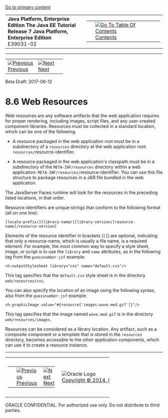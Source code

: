 [Go to primary content](#BEGIN)

<table>
<colgroup>
<col width="50%" />
<col width="50%" />
</colgroup>
<tbody>
<tr class="odd">
<td><strong>Java Platform, Enterprise Edition The Java EE Tutorial</strong><br />
<strong>Release 7 Java Platform, Enterprise Edition</strong><br />
E39031-02</td>
<td><table>
<tbody>
<tr class="odd">
<td> </td>
<td><a href="toc.htm"><img src="../../dcommon/gifs/toc.gif" alt="Go To Table Of Contents" /><br />
<span class="icon">Contents</span></a></td>
</tr>
</tbody>
</table></td>
</tr>
</tbody>
</table>

-----

<table>
<tbody>
<tr class="odd">
<td><a href="jsf-facelets005.htm"><img src="../../dcommon/gifs/leftnav.gif" alt="Previous" /><br />
<span class="icon">Previous</span></a> </td>
<td><a href="jsf-facelets007.htm"><img src="../../dcommon/gifs/rightnav.gif" alt="Next" /><br />
<span class="icon">Next</span></a></td>
<td> </td>
</tr>
</tbody>
</table>

Beta Draft: 2017-06-12

# 8.6 Web Resources

Web resources are any software artifacts that the web application
requires for proper rendering, including images, script files, and any
user-created component libraries. Resources must be collected in a
standard location, which can be one of the following.

  - A resource packaged in the web application root must be in a
    subdirectory of a `resources` directory at the web application root:
    `resources/`resource-identifier.

  - A resource packaged in the web application's classpath must be in a
    subdirectory of the `META-INF/resources` directory within a web
    application: `META-INF/resources/`resource-identifier. You can use
    this file structure to package resources in a JAR file bundled in
    the web application.

The JavaServer Faces runtime will look for the resources in the
preceding listed locations, in that order.

Resource identifiers are unique strings that conform to the following
format (all on one
line):

``` oac_no_warn
[locale-prefix/][library-name/][library-version/]resource-name[/resource-version]
```

Elements of the resource identifier in brackets (`[]`) are optional,
indicating that only a resource-name, which is usually a file name, is a
required element. For example, the most common way to specify a style
sheet, image, or script is to use the `library` and `name` attributes,
as in the following tag from the `guessnumber-jsf` example:

``` oac_no_warn
<h:outputStylesheet library="css" name="default.css"/>
```

This tag specifies that the `default.css` style sheet is in the
directory `web/resources/css`.

You can also specify the location of an image using the following
syntax, also from the `guessnumber-jsf` example:

``` oac_no_warn
<h:graphicImage value="#{resource['images:wave.med.gif']}"/>
```

This tag specifies that the image named `wave.med.gif` is in the
directory `web/resources/images`.

Resources can be considered as a library location. Any artifact, such as
a composite component or a template that is stored in the `resources`
directory, becomes accessible to the other application components, which
can use it to create a resource instance.

-----

<table style="width:66%;">
<colgroup>
<col width="33%" />
<col width="0%" />
<col width="33%" />
</colgroup>
<tbody>
<tr class="odd">
<td><table style="width:96%;">
<colgroup>
<col width="0%" />
<col width="48%" />
<col width="48%" />
</colgroup>
<tbody>
<tr class="odd">
<td> </td>
<td><a href="jsf-facelets005.htm"><img src="../../dcommon/gifs/leftnav.gif" alt="Previous" /><br />
<span class="icon">Previous</span></a> </td>
<td><a href="jsf-facelets007.htm"><img src="../../dcommon/gifs/rightnav.gif" alt="Next" /><br />
<span class="icon">Next</span></a></td>
</tr>
</tbody>
</table></td>
<td><img src="../../dcommon/gifs/oracle.gif" alt="Oracle Logo" class="copyrightlogo" /> <a href="../../dcommon/html/cpyr.htm"><br />
<span class="copyrightlogo">Copyright © 2014, Oracle and/or its affiliates. All rights reserved.</span></a></td>
<td><table>
<tbody>
<tr class="odd">
<td> </td>
<td><a href="toc.htm"><img src="../../dcommon/gifs/toc.gif" alt="Go To Table Of Contents" /><br />
<span class="icon">Contents</span></a></td>
</tr>
</tbody>
</table></td>
</tr>
</tbody>
</table>

ORACLE CONFIDENTIAL. For authorized use only. Do not distribute to third parties.
